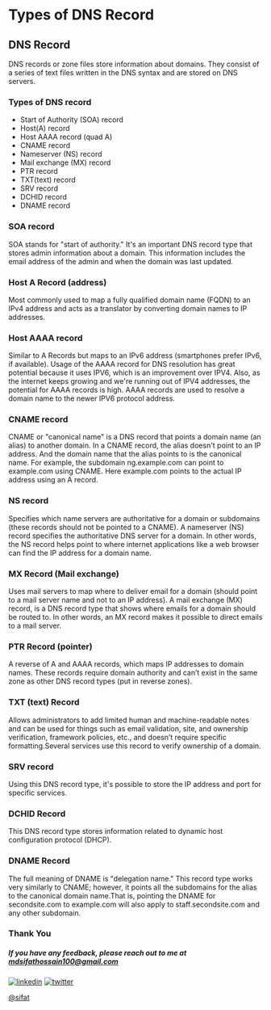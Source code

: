 # Types of DNS Record
## DNS Record
DNS records or zone files store information about domains. They consist of a series of text files written in the DNS syntax and are stored on DNS servers.
### Types of DNS record
- Start of Authority (SOA) record
- Host(A) record 
- Host AAAA record (quad A)
- CNAME record 
- Nameserver (NS) record 
- Mail exchange (MX) record
- PTR record
- TXT(text) record
- SRV record
- DCHID record
- DNAME record

### SOA record
SOA stands for "start of authority." It's an important DNS record type that stores admin information about a domain. This information includes the email address of the admin and when the domain was last updated.

### Host A Record (address)‍ 
Most commonly used to map a fully qualified domain name (FQDN) to an IPv4 address and acts as a translator by converting domain names to IP addresses.

### Host AAAA record
Similar to A Records but maps to an IPv6 address (smartphones prefer IPv6, if available).
Usage of the AAAA record for DNS resolution has great potential because it uses IPV6, which is an improvement over IPV4. Also, as the internet keeps growing and we're running out of IPV4 addresses, the potential for AAAA records is high.
AAAA records are used to resolve a domain name to the newer IPV6 protocol address.

### CNAME record
CNAME or "canonical name" is a DNS record that points a domain name (an alias) to another domain. In a CNAME record, the alias doesn't point to an IP address. And the domain name that the alias points to is the canonical name. For example, the subdomain ng.example.com can point to example.com using CNAME. Here example.com points to the actual IP address using an A record.
### NS record 
Specifies which name servers are authoritative for a domain or subdomains (these records should not be pointed to a CNAME).
A nameserver (NS) record specifies the authoritative DNS server for a domain. In other words, the NS record helps point to where internet applications like a web browser can find the IP address for a domain name.
### MX Record (Mail exchange)‍ 
Uses mail servers to map where to deliver email for a domain (should point to a mail server name and not to an IP address).
A mail exchange (MX) record, is a DNS record type that shows where emails for a domain should be routed to. In other words, an MX record makes it possible to direct emails to a mail server.
### PTR Record (pointer) 
A reverse of A and AAAA records, which maps IP addresses to domain names. These records require domain authority and can’t exist in the same zone as other DNS record types (put in reverse zones).
### TXT (text) Record‍ 
Allows administrators to add limited human and machine-readable notes and can be used for things such as email validation, site, and ownership verification, framework policies, etc., and doesn’t require specific formatting.Several services use this record to verify ownership of a domain.

### SRV record 
Using this DNS record type, it's possible to store the IP address and port for specific services.
 
### DCHID Record 
This DNS record type stores information related to dynamic host configuration protocol (DHCP).

### DNAME Record 
The full meaning of DNAME is "delegation name." This record type works very similarly to CNAME; however, it points all the subdomains for the alias to the canonical domain name.That is, pointing the DNAME for secondsite.com to example.com will also apply to staff.secondsite.com and any other subdomain.



### Thank You

##### If you have any feedback, please reach out to me at mdsifathossain100@gmail.com
[![linkedin](https://img.shields.io/badge/linkedin-0A66C2?style=for-the-badge&logo=linkedin&logoColor=white)](https://www.linkedin.com/in/md-sifat-hossain-461274184/)
[![twitter](https://img.shields.io/badge/twitter-1DA1F2?style=for-the-badge&logo=twitter&logoColor=white)](https://twitter.com/ict_all)

[@sifat](https://github.com/MdsifatHossain)
